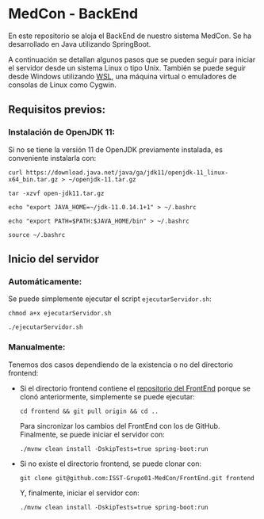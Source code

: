 # MedCon - BackEnd
En este repositorio se aloja el BackEnd de nuestro sistema MedCon. Se ha desarrollado en Java utilizando SpringBoot.

A continuación se detallan algunos pasos que se pueden seguir para iniciar el servidor desde un sistema Linux o tipo Unix. También se puede seguir desde Windows utilizando [WSL](https://docs.microsoft.com/es-es/windows/wsl/install), una máquina virtual o emuladores de consolas de Linux como Cygwin.

## Requisitos previos:
### Instalación de OpenJDK 11:
Si no se tiene la versión 11 de OpenJDK previamente instalada, es conveniente instalarla con:

`curl https://download.java.net/java/ga/jdk11/openjdk-11_linux-x64_bin.tar.gz > ~/openjdk-11.tar.gz`

`tar -xzvf open-jdk11.tar.gz`

`echo "export JAVA_HOME=~/jdk-11.0.14.1+1" > ~/.bashrc`

`echo "export PATH=$PATH:$JAVA_HOME/bin" > ~/.bashrc`

`source ~/.bashrc`

## Inicio del servidor
### Automáticamente:
Se puede simplemente ejecutar el script `ejecutarServidor.sh`:

`chmod a+x ejecutarServidor.sh`

`./ejecutarServidor.sh`

### Manualmente:
Tenemos dos casos dependiendo de la existencia o no del directorio frontend:
* Si el directorio frontend contiene el [repositorio del FrontEnd](https://github.com/ISST-Grupo01-MedCon/FrontEnd) porque se clonó anteriormente, simplemente se puede ejecutar:

    `cd frontend && git pull origin && cd ..`

  Para sincronizar los cambios del FrontEnd con los de GitHub.
  Finalmente, se puede iniciar el servidor con:

    `./mvnw clean install -DskipTests=true spring-boot:run`

* Si no existe el directorio frontend, se puede clonar con:

    `git clone git@github.com:ISST-Grupo01-MedCon/FrontEnd.git frontend`

  Y, finalmente, iniciar el servidor con:

    `./mvnw clean install -DskipTests=true spring-boot:run`
